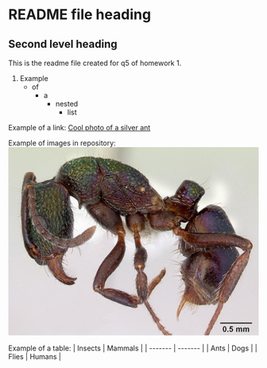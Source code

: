 # README file heading
## Second level heading

This is the readme file created for q5 of homework 1.

1. Example
    - of 
        - a
            - nested
                - list


Example of a link: 
[Cool photo of a silver ant](/images/casent0901788_p_1_high_Acanthomyrmex_ferox.jpg)

Example of images in repository:
![Cool insect photos](/images/casent0172345_Rhytidoponera_metallica.jpg) 

Example of a table:
| Insects | Mammals |
| ------- | ------- |
| Ants    | Dogs    |
| Flies   | Humans  |



